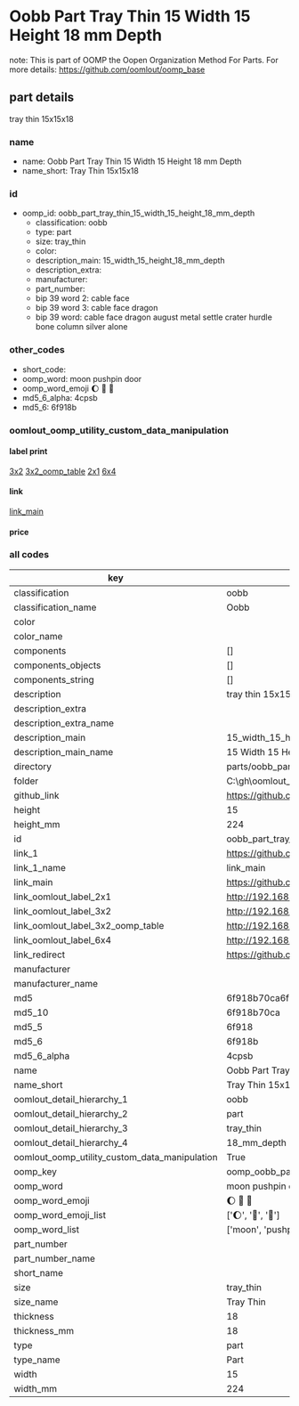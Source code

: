 # Oobb Part Tray Thin 15 Width 15 Height 18 mm Depth  

note: This is part of OOMP the Oopen Organization Method For Parts. For more details: https://github.com/oomlout/oomp_base

##  part details
  



tray thin 15x15x18



### name
* name: Oobb Part Tray Thin 15 Width 15 Height 18 mm Depth
* name_short: Tray Thin 15x15x18 
### id
* oomp_id: oobb_part_tray_thin_15_width_15_height_18_mm_depth
  * classification: oobb
  * type: part
  * size: tray_thin
  * color: 
  * description_main: 15_width_15_height_18_mm_depth
  * description_extra: 
  * manufacturer: 
  * part_number: 
  * bip 39 word 2: cable face
  * bip 39 word 3: cable face dragon
  * bip 39 word: cable face dragon august metal settle crater hurdle bone column silver alone

### other_codes
* short_code: 
* oomp_word: moon pushpin door
* oomp_word_emoji :moon: :pushpin: :door:
* md5_6_alpha: 4cpsb
* md5_6: 6f918b






### oomlout_oomp_utility_custom_data_manipulation
#### label print
[3x2](http://192.168.1.245:1112/?label=oomp%204cpsb)
[3x2_oomp_table](http://192.168.1.108:1112/?label=oomp%204cpsb)
[2x1](http://192.168.1.242:1112/?label=oomp%204cpsb)
[6x4](http://192.168.1.55:1112/?label=oomp%204cpsb)    

#### link

[link_main](https://github.com/oomlout/oomlout_oobb_version_4_generated_parts/tree/main/navigation_oomp/oobb/part/tray_thin/15_width_15_height_18_mm_depth/part)                              

#### price







### all codes 
| key | value |  
| --- | --- |  
| classification | oobb |  
| classification_name | Oobb |  
| color |  |  
| color_name |  |  
| components | [] |  
| components_objects | [] |  
| components_string | [] |  
| description | tray thin 15x15x18 |  
| description_extra |  |  
| description_extra_name |  |  
| description_main | 15_width_15_height_18_mm_depth |  
| description_main_name | 15 Width 15 Height 18 mm Depth |  
| directory | parts/oobb_part_tray_thin_15_width_15_height_18_mm_depth |  
| folder | C:\gh\oomlout_oobb_version_4_generated_parts\parts\oobb_part_tray_thin_15_width_15_height_18_mm_depth |  
| github_link | https://github.com/oomlout/oomlout_oomp_part_src/tree/main/parts/oobb_part_tray_thin_15_width_15_height_18_mm_depth |  
| height | 15 |  
| height_mm | 224 |  
| id | oobb_part_tray_thin_15_width_15_height_18_mm_depth |  
| link_1 | https://github.com/oomlout/oomlout_oobb_version_4_generated_parts/tree/main/navigation_oomp/oobb/part/tray_thin/15_width_15_height_18_mm_depth/part |  
| link_1_name | link_main |  
| link_main | https://github.com/oomlout/oomlout_oobb_version_4_generated_parts/tree/main/navigation_oomp/oobb/part/tray_thin/15_width_15_height_18_mm_depth/part |  
| link_oomlout_label_2x1 | http://192.168.1.242:1112/?label=oomp%204cpsb |  
| link_oomlout_label_3x2 | http://192.168.1.245:1112/?label=oomp%204cpsb |  
| link_oomlout_label_3x2_oomp_table | http://192.168.1.108:1112/?label=oomp%204cpsb |  
| link_oomlout_label_6x4 | http://192.168.1.55:1112/?label=oomp%204cpsb |  
| link_redirect | https://github.com/oomlout/oomlout_oobb_version_4_generated_parts/tree/main/parts/oobb_tray_thin_15_15_18 |  
| manufacturer |  |  
| manufacturer_name |  |  
| md5 | 6f918b70ca6f865311c600f2841460ff |  
| md5_10 | 6f918b70ca |  
| md5_5 | 6f918 |  
| md5_6 | 6f918b |  
| md5_6_alpha | 4cpsb |  
| name | Oobb Part Tray Thin 15 Width 15 Height 18 mm Depth |  
| name_short | Tray Thin 15x15x18  |  
| oomlout_detail_hierarchy_1 | oobb |  
| oomlout_detail_hierarchy_2 | part |  
| oomlout_detail_hierarchy_3 | tray_thin |  
| oomlout_detail_hierarchy_4 | 18_mm_depth |  
| oomlout_oomp_utility_custom_data_manipulation | True |  
| oomp_key | oomp_oobb_part_tray_thin_15_width_15_height_18_mm_depth |  
| oomp_word | moon pushpin door |  
| oomp_word_emoji | :moon: :pushpin: :door: |  
| oomp_word_emoji_list | [':moon:', ':pushpin:', ':door:'] |  
| oomp_word_list | ['moon', 'pushpin', 'door'] |  
| part_number |  |  
| part_number_name |  |  
| short_name |  |  
| size | tray_thin |  
| size_name | Tray Thin |  
| thickness | 18 |  
| thickness_mm | 18 |  
| type | part |  
| type_name | Part |  
| width | 15 |  
| width_mm | 224 |  

